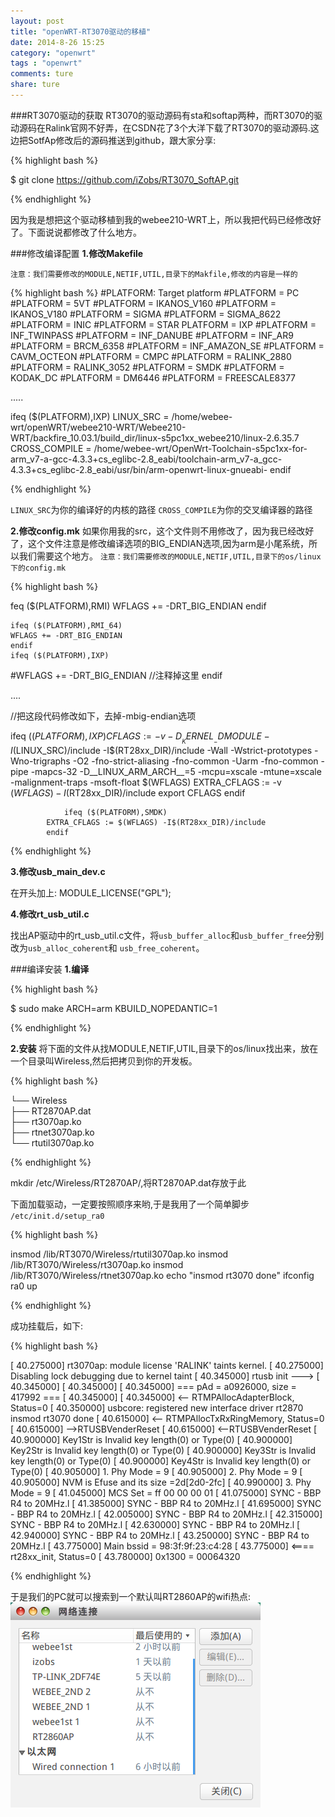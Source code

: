 ```yaml
---
layout: post
title: "openWRT-RT3070驱动的移植"
date: 2014-8-26 15:25
category: "openwrt"
tags : "openwrt"
comments: ture
share: ture 
---
```


###RT3070驱动的获取
RT3070的驱动源码有sta和softap两种，而RT3070的驱动源码在Ralink官网不好弄，在CSDN花了3个大洋下载了RT3070的驱动源码.这边把SotfAp修改后的源码推送到github，跟大家分享:

{% highlight bash %}

$ git clone https://github.com/iZobs/RT3070_SoftAP.git

{% endhighlight %} 

因为我是想把这个驱动移植到我的webee210-WRT上，所以我把代码已经修改好了。下面说说都修改了什么地方。

###修改编译配置
__1.修改Makefile__

`注意：我们需要修改的MODULE,NETIF,UTIL,目录下的Makfile,修改的内容是一样的`

{% highlight bash %}
#PLATFORM: Target platform
#PLATFORM = PC
#PLATFORM = 5VT
#PLATFORM = IKANOS_V160
#PLATFORM = IKANOS_V180
#PLATFORM = SIGMA
#PLATFORM = SIGMA_8622
#PLATFORM = INIC
#PLATFORM = STAR
PLATFORM = IXP
#PLATFORM = INF_TWINPASS
#PLATFORM = INF_DANUBE
#PLATFORM = INF_AR9
#PLATFORM = BRCM_6358
#PLATFORM = INF_AMAZON_SE
#PLATFORM = CAVM_OCTEON
#PLATFORM = CMPC
#PLATFORM = RALINK_2880
#PLATFORM = RALINK_3052
#PLATFORM = SMDK
#PLATFORM = KODAK_DC
#PLATFORM = DM6446
#PLATFORM = FREESCALE8377

.....

ifeq ($(PLATFORM),IXP)
	LINUX_SRC = /home/webee-wrt/openWRT/webee210-WRT/Webee210-WRT/backfire_10.03.1/build_dir/linux-s5pc1xx_webee210/linux-2.6.35.7
	CROSS_COMPILE = /home/webee-wrt/OpenWrt-Toolchain-s5pc1xx-for-arm_v7-a-gcc-4.3.3+cs_eglibc-2.8_eabi/toolchain-arm_v7-a_gcc-4.3.3+cs_eglibc-2.8_eabi/usr/bin/arm-openwrt-linux-gnueabi-
	endif
	 
{% endhighlight %} 

`LINUX_SRC`为你的编译好的内核的路径
`CROSS_COMPILE`为你的交叉编译器的路径

__2.修改config.mk__
如果你用我的src，这个文件则不用修改了，因为我已经改好了，这个文件注意是修改编译选项的BIG_ENDIAN选项,因为arm是小尾系统，所以我们需要这个地方。
`注意：我们需要修改的MODULE,NETIF,UTIL,目录下的os/linux下的config.mk`

{% highlight bash %}

feq ($(PLATFORM),RMI)
	WFLAGS += -DRT_BIG_ENDIAN
	endif

	ifeq ($(PLATFORM),RMI_64)
	WFLAGS += -DRT_BIG_ENDIAN
	endif
	ifeq ($(PLATFORM),IXP)                                                     
#WFLAGS += -DRT_BIG_ENDIAN            //注释掉这里
	endif

....

//把这段代码修改如下，去掉-mbig-endian选项

ifeq ($(PLATFORM),IXP)                                                     
	    CFLAGS := -v -D__KERNEL__ -DMODULE -I$(LINUX_SRC)/include -I$(RT28xx_DIR)/include -Wall -Wstrict-prototypes -Wno-trigraphs -O2 -fno-strict-aliasing -fno-common -Uarm -fno-common -pipe -mapcs-32 -D__LINUX_ARM_ARCH__=5 -mcpu=xscale -mtune=xscale -malignment-traps -msoft-float $(WFLAGS)
	        EXTRA_CFLAGS := -v $(WFLAGS) -I$(RT28xx_DIR)/include
			    export CFLAGS
				endif

				ifeq ($(PLATFORM),SMDK)
	        EXTRA_CFLAGS := $(WFLAGS) -I$(RT28xx_DIR)/include
			endif

{% endhighlight %} 

__3.修改usb_main_dev.c__

在开头加上: MODULE_LICENSE("GPL");

__4.修改rt_usb_util.c__

找出AP驱动中的rt_usb_util.c文件，将`usb_buffer_alloc`和`usb_buffer_free`分别改为`usb_alloc_coherent`和 `usb_free_coherent`。

###编译安装
__1.编译__

{% highlight bash %}

$ sudo make ARCH=arm KBUILD_NOPEDANTIC=1

{% endhighlight %} 

__2.安装__
将下面的文件从找MODULE,NETIF,UTIL,目录下的os/linux找出来，放在一个目录叫Wireless,然后把拷贝到你的开发板。                     

{% highlight bash %}

└── Wireless                   
    ├── RT2870AP.dat                   
    ├── rt3070ap.ko                    
    ├── rtnet3070ap.ko                  
    └── rtutil3070ap.ko                      

{% endhighlight %} 

mkdir /etc/Wireless/RT2870AP/,将RT2870AP.dat存放于此                 

下面加载驱动，一定要按照顺序来哟,于是我用了一个简单脚步                  
`/etc/init.d/setup_ra0`

{% highlight bash %}

insmod /lib/RT3070/Wireless/rtutil3070ap.ko
insmod /lib/RT3070/Wireless/rt3070ap.ko
insmod /lib/RT3070/Wireless/rtnet3070ap.ko
echo "insmod rt3070 done"
ifconfig ra0 up

{% endhighlight %} 

成功挂载后，如下:

{% highlight bash %}

[   40.275000] rt3070ap: module license 'RALINK' taints kernel.
[   40.275000] Disabling lock debugging due to kernel taint
[   40.345000] rtusb init --->
[   40.345000] 
[   40.345000] 
[   40.345000] === pAd = a0926000, size = 417992 ===
[   40.345000] 
[   40.345000] <-- RTMPAllocAdapterBlock, Status=0
[   40.350000] usbcore: registered new interface driver rt2870
insmod rt3070 done
[   40.615000] <-- RTMPAllocTxRxRingMemory, Status=0
[   40.615000] -->RTUSBVenderReset
[   40.615000] <--RTUSBVenderReset
[   40.900000] Key1Str is Invalid key length(0) or Type(0)
[   40.900000] Key2Str is Invalid key length(0) or Type(0)
[   40.900000] Key3Str is Invalid key length(0) or Type(0)
[   40.900000] Key4Str is Invalid key length(0) or Type(0)
[   40.905000] 1. Phy Mode = 9
[   40.905000] 2. Phy Mode = 9
[   40.905000] NVM is Efuse and its size =2d[2d0-2fc] 
[   40.990000] 3. Phy Mode = 9
[   41.045000] MCS Set = ff 00 00 00 01
[   41.075000] SYNC - BBP R4 to 20MHz.l
[   41.385000] SYNC - BBP R4 to 20MHz.l
[   41.695000] SYNC - BBP R4 to 20MHz.l
[   42.005000] SYNC - BBP R4 to 20MHz.l
[   42.315000] SYNC - BBP R4 to 20MHz.l
[   42.630000] SYNC - BBP R4 to 20MHz.l
[   42.940000] SYNC - BBP R4 to 20MHz.l
[   43.250000] SYNC - BBP R4 to 20MHz.l
[   43.775000] Main bssid = 98:3f:9f:23:c4:28
[   43.775000] <==== rt28xx_init, Status=0
[   43.780000] 0x1300 = 00064320


{% endhighlight %} 

于是我们的PC就可以搜索到一个默认叫RT2860AP的wifi热点:
![wifi](/picture/wifi.png)

